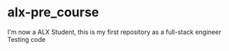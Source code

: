 # alx-pre_course
I'm now a ALX Student, this is my first repository as a full-stack engineer
Testing code
